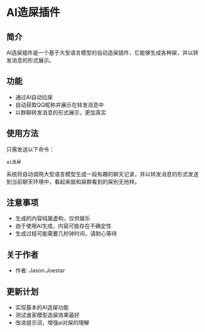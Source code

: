 # AI造屎插件

## 简介
AI造屎插件是一个基于大型语言模型的自动造屎插件，它能够生成各种屎，并以转发消息的形式展示。

## 功能
- 通过AI自动拉屎
- 自动获取QQ昵称并展示在转发消息中
- 以群聊转发消息的形式展示，更加真实

## 使用方法
只需发送以下命令：
```
ai造屎
```

系统将自动调用大型语言模型生成一段有趣的聊天记录，并以转发消息的形式发送到当前聊天环境中，看起来就和屎群看到的屎别无他样。

## 注意事项
- 生成的内容纯属虚构，仅供娱乐
- 由于使用AI生成，内容可能存在不确定性
- 生成过程可能需要几秒钟时间，请耐心等待

## 关于作者
- 作者: Jason.Joestar

## 更新计划
- 实现基本的AI造屎功能
- 测试谁家模型造屎效果最好
- 改进提示词，增强ai对屎的理解
